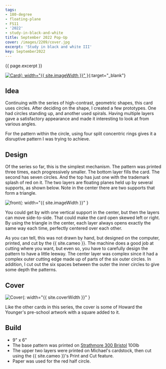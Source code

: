 ```yaml
---
tags:
- 180-degree
- floating-plane
- FS11
- '2022'
- study-in-black-and-white
title: September 2022 Pop-Up
cover: /images/2209/cover.jpg
excerpt: 'Study in black and white III'
key: September2022
---
```

{{ page.excerpt }}

[![Card]({{site.baseurl}}/images/2209/popup.gif){: width="{{ site.imageWidth }}" }](/images/2209/popup.gif "Click to replay in a new tab"){:target="_blank"}

## Idea

Continuing with the series of high-contrast, geometric shapes, this card uses circles. After deciding on the shape, I created a few prototypes. One had circles standing up, and another used spirals. Having multiple layers gave a satisfactory appearance and made it interesting to look at from various angles.

For the pattern within the circle, using four split concentric rings gives it a disruptive pattern I was trying to achieve.

## Design

Of the series so far, this is the simplest mechanism. The pattern was printed three times, each progressively smaller. The bottom layer fills the card. The second has seven circles. And the top has just one with the trademark splash of red on it. The two layers are floating planes held up by several supports, as shown below. Note in the center there are two supports that form a triangle.

![front]({{site.baseurl}}/images/2209/front.jpg){: width="{{ site.imageWidth }}" }

You could get by with one vertical support in the center, but then the layers can move side-to-side. That could make the card open skewed left or right. By using the triangle in the center, each layer always opens exactly the same way each time, perfectly centered over each other.

As you can tell, this was not drawn by hand, but designed on the computer, printed, and cut by the {{ site.cameo }}. The machine does a good job at cutting where you want, but even so, you have to carefully design the pattern to have a little leeway. The center layer was complex since it had a complex outer cutting edge made up of parts of the six outer circles. In addition, I cut out the six spaces between the outer the inner circles to give some depth the patterns.

## Cover

![Cover]({{site.baseurl}}{{page.cover}}){: width="{{ site.coverWidth }}" }

Like the other cards in this series, the cover is some of Howard the Younger's pre-school artwork with a square added to it.

## Build

- 9" x 6"
- The base pattern was printed on [Strathmore 300 Bristol](/supplies.html#strathmore-300-bristol) 100lb
- The upper two layers were printed on Michael's cardstock, then cut using the {{ site.cameo }}'s Print and Cut feature.
- Paper was used for the red half circle.
